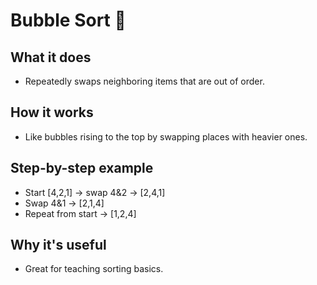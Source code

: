 # Bubble Sort 🫧

## What it does
- Repeatedly swaps neighboring items that are out of order.

## How it works
- Like bubbles rising to the top by swapping places with heavier ones.

## Step-by-step example
- Start [4,2,1] → swap 4&2 → [2,4,1]
- Swap 4&1 → [2,1,4]
- Repeat from start → [1,2,4]

## Why it's useful
- Great for teaching sorting basics.
